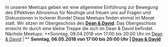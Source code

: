  In unseren Meetups geben wir eine allgemeine Einführung zur Bewegung des Effektiven Altruismus für Neulinge und freuen uns auf Fragen und Diskussionen in lockerer Runde! Diese Meetups finden einmal im Monat statt. Wir sitzen im Obergeschoss des **[Dean & David](https://www.google.de/maps/place/Dean+%26+David/@48.7826502,9.1694814,15z/data=!4m8!1m2!2m1!1sdean+and+david+stuttgart!3m4!1s0x4799db49adb60fd5:0xbf8123c46f08a879!8m2!3d48.775128!4d9.1726715)**. Das Obergeschoss erreicht ihr durch eine kleine Treppe die sich im Dean & David befindet. Nächste Meetups:  **Sonntag, 08.04.2018 von 17:00 bis 20:00 Uhr im [Dean & David](https://www.google.de/maps/place/Dean+%26+David/@48.7826502,9.1694814,15z/data=!4m8!1m2!2m1!1sdean+and+david+stuttgart!3m4!1s0x4799db49adb60fd5:0xbf8123c46f08a879!8m2!3d48.775128!4d9.1726715) | ** **Sonntag, 06.05.2018 von 17:00 bis 20:00 Uhr | [Dean & David](https://www.google.de/maps/place/Dean+%26+David/@48.7826502,9.1694814,15z/data=!4m8!1m2!2m1!1sdean+and+david+stuttgart!3m4!1s0x4799db49adb60fd5:0xbf8123c46f08a879!8m2!3d48.775128!4d9.1726715)**
